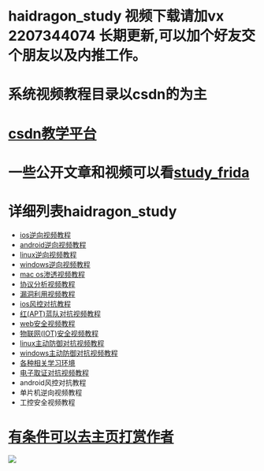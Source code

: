 
# haidragon_study  视频下载请加vx 2207344074 长期更新,可以加个好友交个朋友以及内推工作。
# 系统视频教程目录以csdn的为主
# [csdn教学平台](https://edu.csdn.net/lecturer/5805?spm=1002.2001.3001.4144)
# 一些公开文章和视频可以看[study_frida](https://github.com/haidragon/study_frida)
# 详细列表haidragon_study
* [ios逆向视频教程](https://github.com/haidragon/haidragon_study/blob/master/ios%E9%80%86%E5%90%91%E8%A7%86%E9%A2%91%E6%95%99%E7%A8%8B.md)
* [android逆向视频教程](https://github.com/haidragon/haidragon_study/blob/master/android%E9%80%86%E5%90%91%E8%A7%86%E9%A2%91%E6%95%99%E7%A8%8B.md)
* [linux逆向视频教程](https://github.com/haidragon/haidragon_study/blob/master/linux%E9%80%86%E5%90%91%E8%A7%86%E9%A2%91%E6%95%99%E7%A8%8B.md)
* [windows逆向视频教程](https://github.com/haidragon/haidragon_study/blob/master/windows%E9%80%86%E5%90%91%E8%A7%86%E9%A2%91%E6%95%99%E7%A8%8B.md)
* [mac os渗透视频教程](https://github.com/haidragon/haidragon_study/blob/master/mac%20os%E9%80%86%E5%90%91%E8%A7%86%E9%A2%91%E6%95%99%E7%A8%8B.md)
* [协议分析视频教程](https://github.com/haidragon/haidragon_study/blob/master/%E7%BD%91%E7%BB%9C%E5%8D%8F%E8%AE%AE%E5%85%A8%E6%B5%81%E9%87%8F%E5%88%86%E6%9E%90%E8%A7%86%E9%A2%91%E6%95%99%E7%A8%8B.md)
* [漏洞利用视频教程](https://github.com/haidragon/haidragon_study/blob/master/%E6%BC%8F%E6%B4%9E%E5%88%A9%E7%94%A8%E8%A7%86%E9%A2%91%E6%95%99%E7%A8%8B.md)
* [ios风控对抗教程](https://github.com/haidragon/haidragon_study/blob/master/ios%E9%A3%8E%E6%8E%A7%E5%AF%B9%E6%8A%97%E6%95%99%E7%A8%8B.md)
* [红(APT)蓝队对抗视频教程](https://github.com/haidragon/haidragon_study/blob/master/windows%E7%BA%A2%E8%93%9D%E5%AF%B9%E6%8A%97%E8%A7%86%E9%A2%91%E6%95%99%E7%A8%8B(APT).md)
* [web安全视频教程](https://github.com/haidragon/haidragon_study/blob/master/%E6%B8%97%E9%80%8F%E6%B5%8B%E8%AF%95%E8%A7%86%E9%A2%91%E6%95%99%E7%A8%8B.md)
* [物联网(IOT)安全视频教程](https://github.com/haidragon/haidragon_study/blob/master/%E7%89%A9%E8%81%94%E7%BD%91(IOT)%E5%AE%89%E5%85%A8%E8%A7%86%E9%A2%91%E6%95%99%E7%A8%8B.md)
* [linux主动防御对抗视频教程](https://github.com/haidragon/haidragon/blob/main/linux%E4%B8%BB%E5%8A%A8%E9%98%B2%E5%BE%A1%E5%AF%B9%E6%8A%97%E8%A7%86%E9%A2%91%E6%95%99%E7%A8%8B.md)
* [windows主动防御对抗视频教程](https://github.com/haidragon/haidragon/blob/main/windows_ids.md)
* [各种相关学习环境](https://github.com/haidragon/study_learn_environment) 
* [电子取证对抗视频教程](https://github.com/haidragon/haidragon/blob/main/%E7%94%B5%E5%AD%90%E5%8F%96%E8%AF%81.md)
* android风控对抗教程
* 单片机逆向视频教程
* 工控安全视频教程
# [有条件可以去主页打赏作者](https://haidragon.github.io/)

![](./gzh.png)


